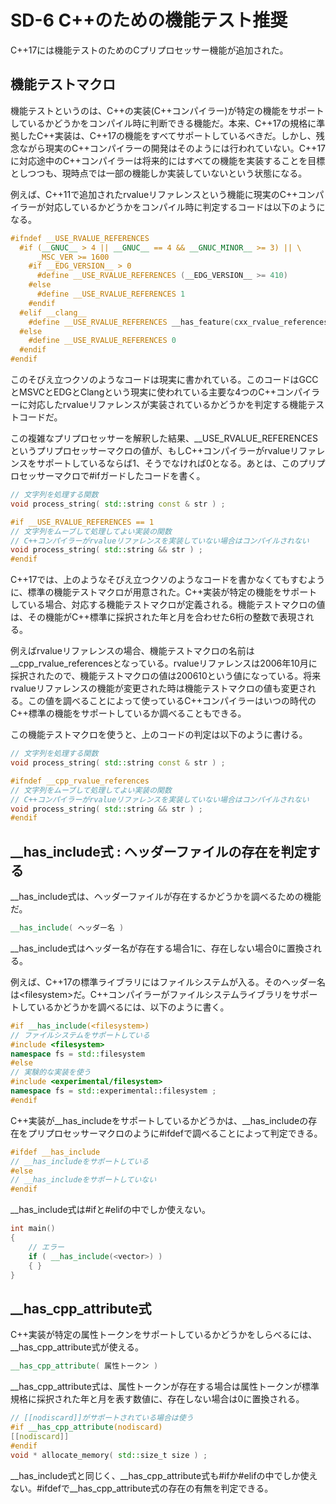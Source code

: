 # SD-6 C++のための機能テスト推奨

C++17には機能テストのためのCプリプロセッサー機能が追加された。

## 機能テストマクロ

機能テストというのは、C++の実装(C++コンパイラー)が特定の機能をサポートしているかどうかをコンパイル時に判断できる機能だ。本来、C++17の規格に準拠したC++実装は、C++17の機能をすべてサポートしているべきだ。しかし、残念ながら現実のC++コンパイラーの開発はそのようには行われていない。C++17に対応途中のC++コンパイラーは将来的にはすべての機能を実装することを目標としつつも、現時点では一部の機能しか実装していないという状態になる。

例えば、C++11で追加されたrvalueリファレンスという機能に現実のC++コンパイラーが対応しているかどうかをコンパイル時に判定するコードは以下のようになる。

~~~cpp
#ifndef __USE_RVALUE_REFERENCES
  #if (__GNUC__ > 4 || __GNUC__ == 4 && __GNUC_MINOR__ >= 3) || \
      _MSC_VER >= 1600
    #if __EDG_VERSION__ > 0
      #define __USE_RVALUE_REFERENCES (__EDG_VERSION__ >= 410)
    #else
      #define __USE_RVALUE_REFERENCES 1
    #endif
  #elif __clang__
    #define __USE_RVALUE_REFERENCES __has_feature(cxx_rvalue_references)
  #else
    #define __USE_RVALUE_REFERENCES 0
  #endif
#endif
~~~

このそびえ立つクソのようなコードは現実に書かれている。このコードはGCCとMSVCとEDGとClangという現実に使われている主要な4つのC++コンパイラーに対応したrvalueリファレンスが実装されているかどうかを判定する機能テストコードだ。

この複雑なプリプロセッサーを解釈した結果、__USE_RVALUE_REFERENCESというプリプロセッサーマクロの値が、もしC++コンパイラーがrvalueリファレンスをサポートしているならば1、そうでなければ0となる。あとは、このプリプロセッサーマクロで#ifガードしたコードを書く。

~~~cpp
// 文字列を処理する関数
void process_string( std::string const & str ) ;

#if __USE_RVALUE_REFERENCES == 1
// 文字列をムーブして処理してよい実装の関数
// C++コンパイラーがrvalueリファレンスを実装していない場合はコンパイルされない
void process_string( std::string && str ) ;
#endif
~~~

C++17では、上のようなそびえ立つクソのようなコードを書かなくてもすむように、標準の機能テストマクロが用意された。C++実装が特定の機能をサポートしている場合、対応する機能テストマクロが定義される。機能テストマクロの値は、その機能がC++標準に採択された年と月を合わせた6桁の整数で表現される。

例えばrvalueリファレンスの場合、機能テストマクロの名前は__cpp_rvalue_referencesとなっている。rvalueリファレンスは2006年10月に採択されたので、機能テストマクロの値は200610という値になっている。将来rvalueリファレンスの機能が変更された時は機能テストマクロの値も変更される。この値を調べることによって使っているC++コンパイラーはいつの時代のC++標準の機能をサポートしているか調べることもできる。

この機能テストマクロを使うと、上のコードの判定は以下のように書ける。


~~~cpp
// 文字列を処理する関数
void process_string( std::string const & str ) ;

#ifndef __cpp_rvalue_references
// 文字列をムーブして処理してよい実装の関数
// C++コンパイラーがrvalueリファレンスを実装していない場合はコンパイルされない
void process_string( std::string && str ) ;
#endif
~~~


## __has_include式 : ヘッダーファイルの存在を判定する

__has_include式は、ヘッダーファイルが存在するかどうかを調べるための機能だ。

~~~c++
__has_include( ヘッダー名 )
~~~

__has_include式はヘッダー名が存在する場合1に、存在しない場合0に置換される。


例えば、C++17の標準ライブラリにはファイルシステムが入る。そのヘッダー名は\<filesystem\>だ。C++コンパイラーがファイルシステムライブラリをサポートしているかどうかを調べるには、以下のように書く。


~~~cpp
#if __has_include(<filesystem>) 
// ファイルシステムをサポートしている
#include <filesystem>
namespace fs = std::filesystem
#else
// 実験的な実装を使う
#include <experimental/filesystem>
namespace fs = std::experimental::filesystem ;
#endif
~~~


C++実装が__has_includeをサポートしているかどうかは、__has_includeの存在をプリプロセッサーマクロのように#ifdefで調べることによって判定できる。

~~~cpp
#ifdef __has_include
// __has_includeをサポートしている
#else
// __has_includeをサポートしていない
#endif
~~~

__has_include式は#ifと#elifの中でしか使えない。

~~~c++
int main()
{
    // エラー
    if ( __has_include(<vector>) )
    { }
}
~~~

## __has_cpp_attribute式

C++実装が特定の属性トークンをサポートしているかどうかをしらべるには、__has_cpp_attribute式が使える。

~~~c++
__has_cpp_attribute( 属性トークン )
~~~

__has_cpp_attribute式は、属性トークンが存在する場合は属性トークンが標準規格に採択された年と月を表す数値に、存在しない場合は0に置換される。

~~~cpp
// [[nodiscard]]がサポートされている場合は使う
#if __has_cpp_attribute(nodiscard)
[[nodiscard]]
#endif
void * allocate_memory( std::size_t size ) ;
~~~

__has_include式と同じく、__has_cpp_attribute式も#ifか#elifの中でしか使えない。#ifdefで__has_cpp_attribute式の存在の有無を判定できる。

